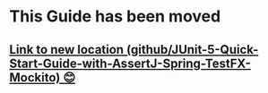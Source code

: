 # This Guide has been moved

## [Link to new location (github/JUnit-5-Quick-Start-Guide-with-AssertJ-Spring-TestFX-Mockito) 😊](https://github.com/msg-DAVID-GmbH/JUnit-5-Quick-Start-Guide-with-AssertJ-Spring-TestFX-Mockito)
